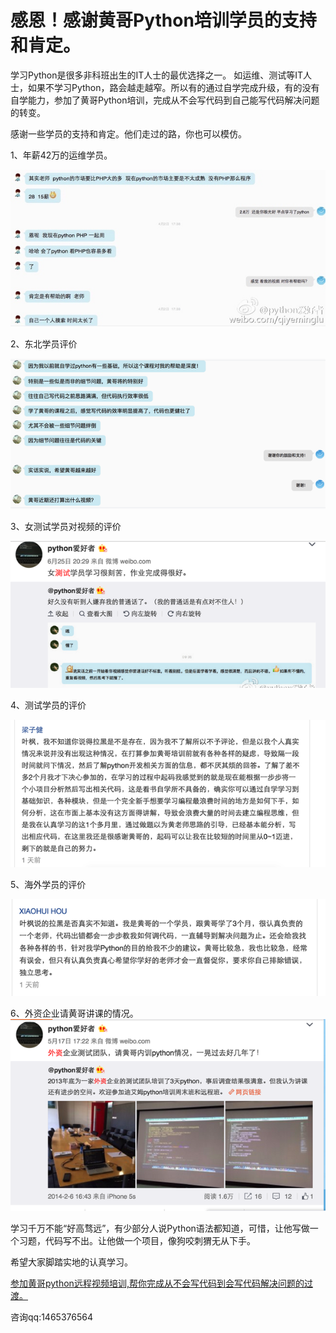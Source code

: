 # 感恩！感谢黄哥Python培训学员的支持和肯定。

学习Python是很多非科班出生的IT人士的最优选择之一。
如运维、测试等IT人士，如果不学习Python，路会越走越窄。所以有的通过自学完成升级，有的没有自学能力，参加了黄哥Python培训，完成从不会写代码到自己能写代码解决问题的转变。

感谢一些学员的支持和肯定。他们走过的路，你也可以模仿。


1、年薪42万的运维学员。  

![](thanks1.jpg)

2、东北学员评价   

![](thanks2.png)

3、女测试学员对视频的评价   


![](thanks3.png)

4、测试学员的评价   


![](thanks4.png)


5、海外学员的评价   


![](thanks5.png)


6、外资企业请黄哥讲课的情况。    
![](thanks6.png)


学习千万不能“好高骛远”，有少部分人说Python语法都知道，可惜，让他写做一个习题，代码写不出。让他做一个项目，像狗咬刺猬无从下手。

希望大家脚踏实地的认真学习。

[参加黄哥python远程视频培训,帮你完成从不会写代码到会写代码解决问题的过渡。](https://github.com/pythonpeixun/article/blob/master/index.md)


咨询qq:1465376564



